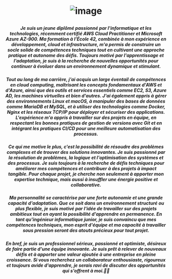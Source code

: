 # <p align="center"> ![image](https://github.com/user-attachments/assets/782415c2-5823-41b8-b971-3d77c5f70693) </p>

##### <p align="center"> *Je suis un jeune diplômé passionné par l'informatique et les technologies, récemment certifié AWS Cloud Practitioner et Microsoft Azure AZ-900. Ma formation à l'École 42, combinée à mon expérience en développement, cloud et infrastructure, m'a permis de construire un socle solide de compétences techniques tout en cultivant une approche pratique et autonome des défis. Toujours motivé par l'apprentissage et l'adaptation, je suis à la recherche de nouvelles opportunités pour continuer à évoluer dans un environnement dynamique et stimulant.* </p>

##### <p align="center"> *Tout au long de ma carrière, j'ai acquis un large éventail de compétences en cloud computing, maîtrisant les concepts fondamentaux d'AWS et d'Azure, ainsi que des outils et services essentiels comme EC2, S3, Azure AD, les machines virtuelles et bien d'autres. J'ai également appris à gérer des environnements Linux et macOS, à manipuler des bases de données comme MariaDB et MySQL, et à utiliser des technologies comme Docker, Nginx et les réseaux TCP/IP pour déployer et sécuriser des applications. L'expérience m'a appris à travailler sur des projets en équipe, en respectant les bonnes pratiques de gestion de versions avec Git et en intégrant les pratiques CI/CD pour une meilleure automatisation des processus.* </p>

##### <p align="center"> *Ce qui me motive le plus, c'est la possibilité de résoudre des problèmes complexes et de trouver des solutions innovantes. Je suis passionné par la résolution de problèmes, la logique et l'optimisation des systèmes et des processus. Je suis toujours à la recherche de défis techniques pour améliorer mes compétences et contribuer à des projets à impact tangible. Pour chaque projet, je cherche non seulement à apporter mon expertise technique, mais aussi à insuffler une énergie positive et collaborative.* </p>

##### <p align="center"> *Ma personnalité se caractérise par une forte autonomie et une grande capacité d'adaptation. Que ce soit dans un environnement structuré ou plus flexible, je suis motivé par l'idée de travailler sur des projets ambitieux tout en ayant la possibilité d'apprendre en permanence. En tant qu'ingénieur informatique junior, je suis convaincu que mes compétences techniques, mon esprit d'équipe et ma capacité à travailler sous pression seront des atouts précieux pour tout projet.* </p>

##### <p align="center"> *En bref, je suis un professionnel sérieux, passionné et optimiste, désireux de faire partie d'une équipe innovante. Je suis prêt à relever de nouveaux défis et à apporter une valeur ajoutée à une entreprise en pleine croissance. Si vous recherchez un collaborateur enthousiaste, rigoureux et toujours avide d'apprendre, je serais ravi de discuter des opportunités qui s'offrent à moi.🚀🚀* </p>
